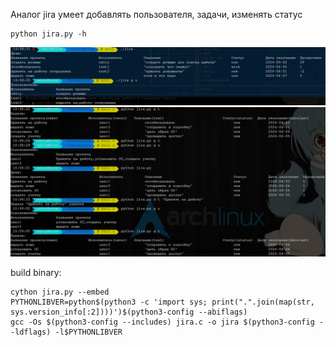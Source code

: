 Аналог jira 
умеет добавлять пользователя, задачи, изменять статус
```
python jira.py -h 
```

<img src="https://github.com/oditynet/pyjira/blob/main/jira.png" title="example" width="700" />

<img src="https://github.com/oditynet/pyjira/blob/main/jira1.png" title="example" width="700" />

build binary:

```
cython jira.py --embed
PYTHONLIBVER=python$(python3 -c 'import sys; print(".".join(map(str, sys.version_info[:2])))')$(python3-config --abiflags)
gcc -Os $(python3-config --includes) jira.c -o jira $(python3-config --ldflags) -l$PYTHONLIBVER
```
